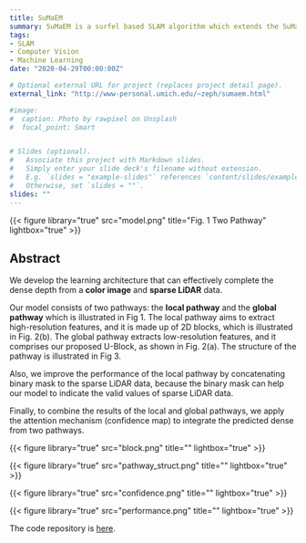 ```yaml
---
title: SuMaEM
summary: SuMaEM is a surfel based SLAM algorithm which extends the SuMa++ algorithm.
tags:
- SLAM
- Computer Vision
- Machine Learning
date: "2020-04-29T00:00:00Z"

# Optional external URL for project (replaces project detail page).
external_link: "http://www-personal.umich.edu/~zeph/sumaem.html"

#image:
#  caption: Photo by rawpixel on Unsplash
#  focal_point: Smart


# Slides (optional).
#   Associate this project with Markdown slides.
#   Simply enter your slide deck's filename without extension.
#   E.g. `slides = "example-slides"` references `content/slides/example-slides.md`.
#   Otherwise, set `slides = ""`.
slides: ""
---
```

{{< figure library="true" src="model.png" title="Fig. 1 Two Pathway" lightbox="true" >}}

## Abstract
We develop the learning architecture that can effectively complete the dense depth from a **color image** and **sparse LiDAR** data. 

Our model consists of two pathways: the **local pathway** and the **global pathway** which is illustrated in Fig 1. The local pathway aims to extract high-resolution features, and it is made up of 2D blocks, which is illustrated in Fig. 2(b). The global pathway extracts low-resolution features, and it comprises our proposed U-Block, as shown in Fig. 2(a). The structure of the pathway is illustrated in Fig 3. 

Also, we improve the performance of the local pathway by concatenating binary mask to the sparse LiDAR data, because the binary mask can help our model to indicate the valid values of sparse LiDAR data. 

Finally, to combine the results of the local and global pathways, we apply the attention mechanism (confidence map) to integrate the predicted dense from two pathways. 

{{< figure library="true" src="block.png" title="" lightbox="true" >}}

{{< figure library="true" src="pathway_struct.png" title="" lightbox="true" >}}



{{< figure library="true" src="confidence.png" title="" lightbox="true" >}}

{{< figure library="true" src="performance.png" title="" lightbox="true" >}}

The code repository is [here](https://github.com/jerlomy4ever/Depth-Completion).